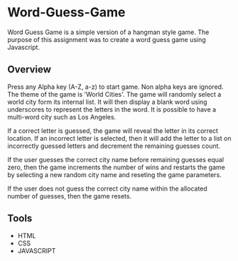 # Word-Guess-Game

Word Guess Game is a simple version of a hangman style game. The purpose of this assignment was to create a word guess game using Javascript.

## Overview

Press any Alpha key (A-Z, a-z) to start game. Non alpha keys are ignored. The theme of the game is 'World Cities'. The game will randomly select a world city form its internal list. It will then display a blank word using underscores to represent the letters in the word. It is possible to have a multi-word city such as Los Angeles.

If a correct letter is guessed, the game will reveal the letter in its correct location. If an incorrect letter is selected, then it will add the letter to a list on incorrectly guessed letters and decrement the remaining guesses count.

If the user guesses the correct city name before remaining guesses equal zero, then the game increments the number of wins and restarts the game by selecting a new random city name and reseting the game parameters.

If the user does not guess the correct city name within the allocated number of guesses, then the game resets.

## Tools
- HTML
- CSS
- JAVASCRIPT
